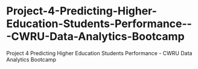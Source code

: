 # Project-4-Predicting-Higher-Education-Students-Performance---CWRU-Data-Analytics-Bootcamp
Project 4 Predicting Higher Education Students Performance - CWRU Data Analytics Bootcamp
